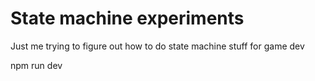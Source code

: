 # State machine experiments

Just me trying to figure out how to do state machine stuff for game dev

npm run dev